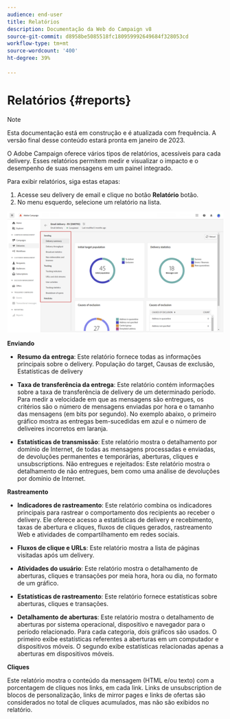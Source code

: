```yaml
---
audience: end-user
title: Relatórios
description: Documentação da Web do Campaign v8
source-git-commit: d8958be5085518fc180959992649684f328053cd
workflow-type: tm+mt
source-wordcount: '400'
ht-degree: 39%

---
```


# Relatórios {#reports}

>[!NOTE]
>
>Esta documentação está em construção e é atualizada com frequência. A versão final desse conteúdo estará pronta em janeiro de 2023.

<!--
detail delivery reports and how to access them

same content as in v7 (excepted for the navigation that is similar to AJO
-->

O Adobe Campaign oferece vários tipos de relatórios, acessíveis para cada delivery. Esses relatórios permitem medir e visualizar o impacto e o desempenho de suas mensagens em um painel integrado.

Para exibir relatórios, siga estas etapas:

1. Acesse seu delivery de email e clique no botão **Relatório** botão.
1. No menu esquerdo, selecione um relatório na lista.

![](assets/reporting.png)

**Enviando**

* **Resumo da entrega**: Este relatório fornece todas as informações principais sobre o delivery. População do target, Causas de exclusão, Estatísticas de delivery

* **Taxa de transferência da entrega**: Este relatório contém informações sobre a taxa de transferência de delivery de um determinado período. Para medir a velocidade em que as mensagens são entregues, os critérios são o número de mensagens enviadas por hora e o tamanho das mensagens (em bits por segundo). No exemplo abaixo, o primeiro gráfico mostra as entregas bem-sucedidas em azul e o número de deliveires incorretos em laranja.

* **Estatísticas de transmissão**: Este relatório mostra o detalhamento por domínio de Internet, de todas as mensagens processadas e enviadas, de devoluções permanentes e temporárias, aberturas, cliques e unsubscriptions.
Não entregues e rejeitados: Este relatório mostra o detalhamento de não entregues, bem como uma análise de devoluções por domínio de Internet.

**Rastreamento**

* **Indicadores de rastreamento**: Este relatório combina os indicadores principais para rastrear o comportamento dos recipients ao receber o delivery. Ele oferece acesso a estatísticas de delivery e recebimento, taxas de abertura e cliques, fluxos de cliques gerados, rastreamento Web e atividades de compartilhamento em redes sociais.

* **Fluxos de clique e URLs**: Este relatório mostra a lista de páginas visitadas após um delivery.

* **Atividades do usuário**: Este relatório mostra o detalhamento de aberturas, cliques e transações por meia hora, hora ou dia, no formato de um gráfico.

* **Estatísticas de rastreamento**: Este relatório fornece estatísticas sobre aberturas, cliques e transações.

* **Detalhamento de aberturas**: Este relatório mostra o detalhamento de aberturas por sistema operacional, dispositivo e navegador para o período relacionado. Para cada categoria, dois gráficos são usados. O primeiro exibe estatísticas referentes a aberturas em um computador e dispositivos móveis. O segundo exibe estatísticas relacionadas apenas a aberturas em dispositivos móveis.

**Cliques**

Este relatório mostra o conteúdo da mensagem (HTML e/ou texto) com a porcentagem de cliques nos links, em cada link. Links de unsubscription de blocos de personalização, links de mirror pages e links de ofertas são considerados no total de cliques acumulados, mas não são exibidos no relatório.



